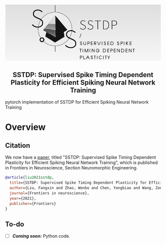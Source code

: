 <div style="text-align:center">
<img src="sth\SSTDP-LOGO.png" alt="SSTDP_Logo" width="900"/>
<h2>SSTDP: Supervised Spike Timing Dependent Plasticity for Efficient Spiking Neural Network Training</h2>
</div>
pytorch implementation of SSTDP for Efficient Spiking Neural Network Training

# Overview

## Citation

We now have a [paper](#), titled "SSTDP: Supervised Spike Timing Dependent Plasticity for Efficient Spiking Neural Network Training", which is published in Frontiers in Neuroscience, Section Neuromorphic Engineering.
```bibtex
@article{liu2021sstdp,
  title={SSTDP: Supervised Spike Timing Dependent Plasticity for Efficient Spiking Neural Network Training},
  author={Liu, Fangxin and Zhao, Wenbo and Chen, Yongbiao and Wang, Zongwu and Yang, Tao and Li, JIANG},
  journal={Frontiers in neuroscience},
  year={2021},
  publisher={Frontiers}
}
```

## To-do

- [ ] ***Coming soon:*** Python code.
